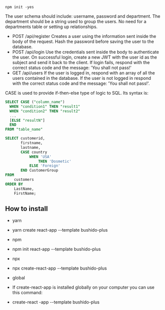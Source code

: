 `npm init -yes`

The user schema should include: username, password and department. The department should be a string used to group the users. No need for a departments table or setting up relationships.

* POST	/api/register	Creates a user using the information sent inside the body of the request. Hash the password before saving the user to the database.
* POST	/api/login	Use the credentials sent inside the body to authenticate the user. On successful login, create a new JWT with the user id as the subject and send it back to the client. If login fails, respond with the correct status code and the message: 'You shall not pass!'
* GET	/api/users	If the user is logged in, respond with an array of all the users contained in the database. If the user is not logged in respond with the correct status code and the message: 'You shall not pass!'.


CASE is used to provide if-then-else type of logic to SQL. Its syntax is:

```sql
SELECT CASE ("column_name")
  WHEN "condition1" THEN "result1"
  WHEN "condition2" THEN "result2"
  ...
  [ELSE "resultN"]
  END
FROM "table_name"
```

```sql
SELECT customerid,
       firstname,
       lastname,
       CASE country 
           WHEN 'USA' 
               THEN 'Dosmetic' 
           ELSE 'Foreign' 
       END CustomerGroup
FROM 
    customers
ORDER BY 
    LastName,
    FirstName;
```

## How to install
- yarn
 - yarn create react-app <app-name> --template bushido-plus

- npm
 - npm init react-app <app-name> --template bushido-plus

- npx
 - npx create-react-app <app-name> --template bushido-plus

- global
 - If create-react-app is installed globally on your computer you can use this command:
 - create-react -app <app-name> --template bushido-plus